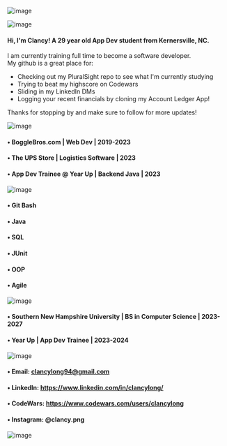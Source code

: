 ![image](https://github.com/clancycooper/clancycooper/assets/141694194/b16dc60b-cd50-4a8f-bba1-c1b0f210f65e)

![image](https://github.com/clancycooper/clancycooper/assets/141694194/04c3dfb8-7a57-4e50-8356-bdc2d8b94cbd)


#### Hi, I'm Clancy! A 29 year old App Dev student from Kernersville, NC.  
I am currently training full time to become a software developer.   
My github is a great place for: 
- Checking out my PluralSight repo to see what I'm currently studying
- Trying to beat my highscore on Codewars
- Sliding in my LinkedIn DMs
- Logging your recent financials by cloning my Account Ledger App!

Thanks for stopping by and make sure to follow for more updates!


 ![image](https://github.com/clancycooper/clancycooper/assets/141694194/043ba52a-7818-487e-8e5b-b5ab83b36564)


#### • BoggleBros.com | Web Dev | 2019-2023
#### • The UPS Store | Logistics Software | 2023
#### • App Dev Trainee @ Year Up | Backend Java | 2023


![image](https://github.com/clancycooper/clancycooper/assets/141694194/6935893c-1a2c-4c96-a019-ec76e24e3751)


#### • Git Bash
#### • Java
#### • SQL
#### • JUnit
#### • OOP
#### • Agile


![image](https://github.com/clancycooper/clancycooper/assets/141694194/0383f7b4-93d2-4652-9c44-c5ab296298ca)


#### • Southern New Hampshire University | BS in Computer Science | 2023-2027
#### • Year Up | App Dev Trainee | 2023-2024

  
![image](https://github.com/clancycooper/clancycooper/assets/141694194/adbad8c1-2089-4c80-8fa0-d2c82b910b2d)


#### • Email: clancylong94@gmail.com
#### • LinkedIn: https://www.linkedin.com/in/clancylong/
#### • CodeWars: https://www.codewars.com/users/clancylong
#### • Instagram: @clancy.png

![image](https://github.com/clancycooper/clancycooper/assets/141694194/f63411d5-4505-46c6-b879-3774bcdfe640)

